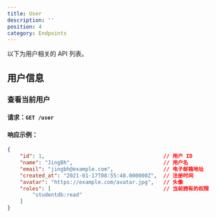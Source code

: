 ```yaml
---
title: User
description: ''
position: 4
category: Endpoints
---
```


以下为用户相关的 API 列表。

## 用户信息

### 查看当前用户
#### 请求：`GET /user`
#### 响应示例：
```json
{
    "id": 1,                                      // 用户 ID
    "name": "JingBh",                             // 用户名
    "email": "jingbh@example.com",                // 电子邮箱地址
    "created_at": "2021-01-17T08:55:48.000000Z",  // 注册时间
    "avatar": "https://example.com/avatar.jpg",   // 头像
    "roles": [                                    // 当前拥有的权限
        "studentdb:read"
    ]
}
```
